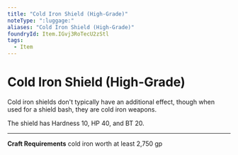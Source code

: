 ```yaml
---
title: "Cold Iron Shield (High-Grade)"
noteType: ":luggage:"
aliases: "Cold Iron Shield (High-Grade)"
foundryId: Item.IGvj3RoTecU2zStl
tags:
  - Item
---
```


# Cold Iron Shield (High-Grade)

Cold iron shields don't typically have an additional effect, though when used for a shield bash, they are cold iron weapons.

The shield has Hardness 10, HP 40, and BT 20.

* * *

**Craft Requirements** cold iron worth at least 2,750 gp
